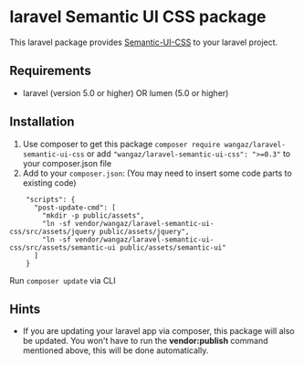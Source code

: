 # laravel Semantic UI CSS package
This laravel package provides [Semantic-UI-CSS](https://github.com/Semantic-Org/Semantic-UI-CSS) to your laravel project.

## Requirements
* laravel (version 5.0 or higher) OR lumen (5.0 or higher)


## Installation
1. Use composer to get this package `composer require wangaz/laravel-semantic-ui-css` or add `"wangaz/laravel-semantic-ui-css": ">=0.3"` to your composer.json file
2. Add to your `composer.json`: (You may need to insert some code parts to existing code)
```
    "scripts": {
      "post-update-cmd": [
        "mkdir -p public/assets",
        "ln -sf vendor/wangaz/laravel-semantic-ui-css/src/assets/jquery public/assets/jquery",
        "ln -sf vendor/wangaz/laravel-semantic-ui-css/src/assets/semantic-ui public/assets/semantic-ui"
      ]
    }
```
Run `composer update` via CLI

## Hints
* If you are updating your laravel app via composer, this package will also be updated. You won't have to run the **vendor:publish** command mentioned above, this will be done automatically.
